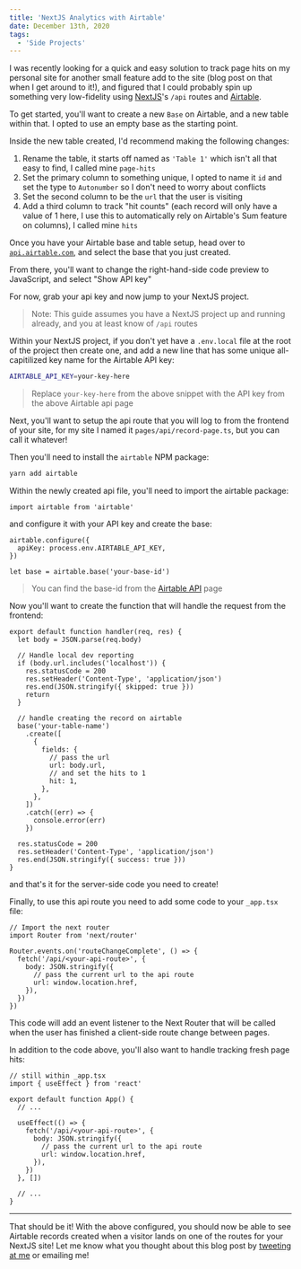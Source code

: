 ```yaml
---
title: 'NextJS Analytics with Airtable'
date: December 13th, 2020
tags:
  - 'Side Projects'
---
```


I was recently looking for a quick and easy solution to track page hits on my
personal site for another small feature add to the site (blog post on that when
I get around to it!), and figured that I could probably spin up something very
low-fidelity using [NextJS](https://nextjs.org)'s `/api` routes and
[Airtable](https://airtable.com).

To get started, you'll want to create a new `Base` on Airtable, and a new table
within that. I opted to use an empty base as the starting point.

Inside the new table created, I'd recommend making the following changes:

1. Rename the table, it starts off named as `'Table 1'` which isn't all that
   easy to find, I called mine `page-hits`
2. Set the primary column to something unique, I opted to name it `id` and set
   the type to `Autonumber` so I don't need to worry about conflicts
3. Set the second column to be the `url` that the user is visiting
4. Add a third column to track "hit counts" (each record will only have a value
   of 1 here, I use this to automatically rely on Airtable's Sum feature on
   columns), I called mine `hits`

Once you have your Airtable base and table setup, head over to
[`api.airtable.com`](https://api.airtable.com), and select the base that you
just created.

From there, you'll want to change the right-hand-side code preview to
JavaScript, and select "Show API key"

For now, grab your api key and now jump to your NextJS project.

> Note: This guide assumes you have a NextJS project up and running already, and
> you at least know of `/api` routes

Within your NextJS project, if you don't yet have a `.env.local` file at the
root of the project then create one, and add a new line that has some unique
all-capitilized key name for the Airtable API key:

```bash
AIRTABLE_API_KEY=your-key-here
```

> Replace `your-key-here` from the above snippet with the API key from the above
> Airtable api page

Next, you'll want to setup the api route that you will log to from the frontend
of your site, for my site I named it `pages/api/record-page.ts`, but you can
call it whatever!

Then you'll need to install the `airtable` NPM package:

```bash
yarn add airtable
```

Within the newly created api file, you'll need to import the airtable package:

```tsx
import airtable from 'airtable'
```

and configure it with your API key and create the base:

```tsx
airtable.configure({
  apiKey: process.env.AIRTABLE_API_KEY,
})

let base = airtable.base('your-base-id')
```

> You can find the base-id from the [Airtable API](https://api.airtable.com)
> page

Now you'll want to create the function that will handle the request from the
frontend:

```tsx
export default function handler(req, res) {
  let body = JSON.parse(req.body)

  // Handle local dev reporting
  if (body.url.includes('localhost')) {
    res.statusCode = 200
    res.setHeader('Content-Type', 'application/json')
    res.end(JSON.stringify({ skipped: true }))
    return
  }

  // handle creating the record on airtable
  base('your-table-name')
    .create([
      {
        fields: {
          // pass the url
          url: body.url,
          // and set the hits to 1
          hit: 1,
        },
      },
    ])
    .catch((err) => {
      console.error(err)
    })

  res.statusCode = 200
  res.setHeader('Content-Type', 'application/json')
  res.end(JSON.stringify({ success: true }))
}
```

and that's it for the server-side code you need to create!

Finally, to use this api route you need to add some code to your `_app.tsx`
file:

```tsx
// Import the next router
import Router from 'next/router'

Router.events.on('routeChangeComplete', () => {
  fetch('/api/<your-api-route>', {
    body: JSON.stringify({
      // pass the current url to the api route
      url: window.location.href,
    }),
  })
})
```

This code will add an event listener to the Next Router that will be called when
the user has finished a client-side route change between pages.

In addition to the code above, you'll also want to handle tracking fresh page
hits:

```tsx
// still within _app.tsx
import { useEffect } from 'react'

export default function App() {
  // ...

  useEffect(() => {
    fetch('/api/<your-api-route>', {
      body: JSON.stringify({
        // pass the current url to the api route
        url: window.location.href,
      }),
    })
  }, [])

  // ...
}
```

<Spacer />

---

<!-- prettier-ignore -->
That should be it! With the above configured, you should now be able to see
Airtable records created when a visitor lands on one of the routes for your
NextJS site! Let me know what you thought about this blog post by
[tweeting at me](https://twitter.com/immatthamlin) or <ExternalLink href="mailto:matthewjameshamlin@gmail.com?subject=NextJS Analytics with Airtable">emailing
me</ExternalLink>!
